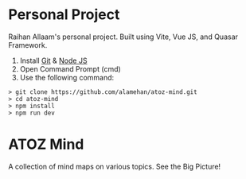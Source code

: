 # Personal Project
Raihan Allaam's personal project. Built using Vite, Vue JS, and Quasar Framework.

1. Install [Git](https://git-scm.com/) & [Node JS](https://nodejs.org/en)
2. Open Command Prompt (cmd)
3. Use the following command:

```
> git clone https://github.com/alamehan/atoz-mind.git
> cd atoz-mind
> npm install
> npm run dev
```

# ATOZ Mind
A collection of mind maps on various topics. See the Big Picture!
